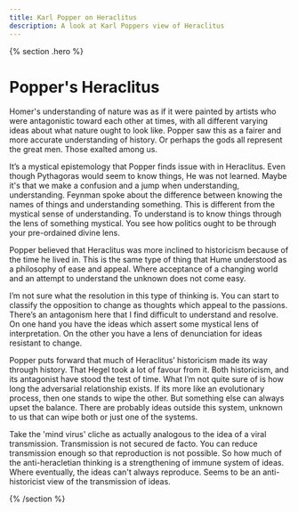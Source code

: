 ```yaml
---
title: Karl Popper on Heraclitus
description: A look at Karl Poppers view of Heraclitus
---
```


{% section .hero %}
# Popper's Heraclitus
Homer's understanding of nature was as if it were painted by artists who were antagonistic toward each other at times, with all different varying ideas about what nature ought to look like. Popper saw this as a fairer and more accurate understanding of history. Or perhaps the gods all represent the great men. Those exalted among us. 

It’s a mystical epistemology that Popper finds issue with in Heraclitus. Even though Pythagoras would seem to know things, He was not learned. Maybe it's that we make a confusion and a jump when understanding, understanding. Feynman spoke about the difference between knowing the names of things and understanding something. This is different from the mystical sense of understanding. To understand is to know things through the lens of something mystical. You see how politics ought to be through your pre-ordained divine lens.

Popper believed that Heraclitus was more inclined to historicism because of the time he lived in. This is the same type of thing that Hume understood as a philosophy of ease and appeal. Where acceptance of a changing world and an attempt to understand the unknown does not come easy. 

I’m not sure what the resolution in this type of thinking is. You can start to classify the opposition to change as thoughts which appeal to the passions. There’s an antagonism here that I find difficult to understand and resolve. On one hand you have the ideas which assert some mystical lens of interpretation. On the other you have a lens of denunciation for ideas resistant to change. 

Popper puts forward that much of Heraclitus’ historicism made its way through history. That Hegel took a lot of favour from it. Both historicism, and its antagonist have stood the test of time. What I’m not quite sure of is how long the adversarial relationship exists. If its more like an evolutionary process, then one stands to wipe the other. But something else can always upset the balance. There are probably ideas outside this system, unknown to us that can wipe both or just one of the systems. 

Take the 'mind virus' cliche as actually analogous to the idea of a viral transmission. Transmission is not secured de facto. You can reduce transmission enough so that reproduction is not possible. So how much of the anti-heracletian thinking is a strengthening of immune system of ideas. Where eventually, the ideas can't always reproduce. Seems to be an anti-historicist view of the transmission of ideas.


{% /section  %}